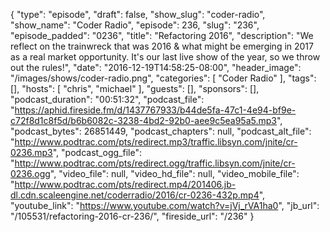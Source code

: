 {
  "type": "episode",
  "draft": false,
  "show_slug": "coder-radio",
  "show_name": "Coder Radio",
  "episode": 236,
  "slug": "236",
  "episode_padded": "0236",
  "title": "Refactoring 2016",
  "description": "We reflect on the trainwreck that was 2016 & what might be emerging in 2017 as a real market opportunity. It's our last live show of the year, so we throw out the rules!",
  "date": "2016-12-19T14:58:25-08:00",
  "header_image": "/images/shows/coder-radio.png",
  "categories": [
    "Coder Radio"
  ],
  "tags": [],
  "hosts": [
    "chris",
    "michael"
  ],
  "guests": [],
  "sponsors": [],
  "podcast_duration": "00:51:32",
  "podcast_file": "https://aphid.fireside.fm/d/1437767933/b44de5fa-47c1-4e94-bf9e-c72f8d1c8f5d/b6b6082c-3238-4bd2-92b0-aee9c5ea95a5.mp3",
  "podcast_bytes": 26851449,
  "podcast_chapters": null,
  "podcast_alt_file": "http://www.podtrac.com/pts/redirect.mp3/traffic.libsyn.com/jnite/cr-0236.mp3",
  "podcast_ogg_file": "http://www.podtrac.com/pts/redirect.ogg/traffic.libsyn.com/jnite/cr-0236.ogg",
  "video_file": null,
  "video_hd_file": null,
  "video_mobile_file": "http://www.podtrac.com/pts/redirect.mp4/201406.jb-dl.cdn.scaleengine.net/coderradio/2016/cr-0236-432p.mp4",
  "youtube_link": "https://www.youtube.com/watch?v=jVj_rVA1ha0",
  "jb_url": "/105531/refactoring-2016-cr-236/",
  "fireside_url": "/236"
}

